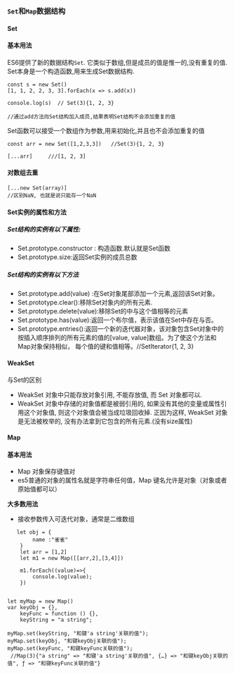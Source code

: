 ### `Set`和`Map`数据结构
#### Set 
#### 基本用法
ES6提供了新的数据结构`Set`. 它类似于数组,但是成员的值是惟一的,没有重复的值.
Set本身是一个构造函数,用来生成Set数据结构.
```
const s = new Set()
[1, 1, 2, 2, 3, 3].forEach(x => s.add(x))

console.log(s)  // Set(3){1, 2, 3} 

//通过add方法向Set结构加入成员,结果表明Set结构不会添加重复的值
```
Set函数可以接受一个数组作为参数,用来初始化,并且也不会添加重复的值
```
const arr = new Set([1,2,3,3])   //Set(3){1, 2, 3} 

[...arr]     ///[1, 2, 3]
```
#### 对数组去重 
```
[...new Set(array)]
//区别NaN, 也就是说只能存一个NaN
```
#### Set实例的属性和方法
##### Set结构的实例有以下属性:
- Set.prototype.constructor : 构造函数.默认就是Set函数
- Set.prototype.size:返回Set实例的成员总数

##### Set结构的实例有以下方法
- Set.prototype.add(value) :在Set对象尾部添加一个元素,返回该Set对象。
- Set.prototype.clear():移除Set对象内的所有元素.
- Set.prototype.delete(value):移除Set的中与这个值相等的元素
- Set.prototype.has(value):返回一个布尔值，表示该值在Set中存在与否。
- Set.prototype.entries():返回一个新的迭代器对象，该对象包含Set对象中的按插入顺序排列的所有元素的值的[value, value]数组。为了使这个方法和Map对象保持相似， 每个值的键和值相等。//SetIterator{1, 2, 3}


#### WeakSet
与Set的区别
- WeakSet 对象中只能存放对象引用, 不能存放值, 而 Set 对象都可以.
- WeakSet 对象中存储的对象值都是被弱引用的, 如果没有其他的变量或属性引用这个对象值, 则这个对象值会被当成垃圾回收掉. 正因为这样, WeakSet 对象是无法被枚举的, 没有办法拿到它包含的所有元素.(没有size属性)


#### Map
#### 基本用法

- Map 对象保存键值对
- es5普通的对象的属性名就是字符串任何值，Map 键名允许是对象（对象或者原始值都可以）

**大多数用法**

- 接收参数传入可迭代对象，通常是二维数组

```
   let obj = {
        name :"雀雀"
    }
    let arr = [1,2]
    let m1 = new Map([[arr,2],[3,4]])

    m1.forEach((value)=>{
        console.log(value);
    })


```


```
let myMap = new Map()
var keyObj = {},
    keyFunc = function () {},
    keyString = "a string";
 
myMap.set(keyString, "和键'a string'关联的值");
myMap.set(keyObj, "和键keyObj关联的值");
myMap.set(keyFunc, "和键keyFunc关联的值");
 //Map(3){"a string" => "和键'a string'关联的值", {…} => "和键keyObj关联的值", ƒ => "和键keyFunc关联的值"}
```
